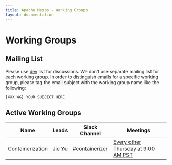 ```yaml
---
title: Apache Mesos - Working Groups
layout: documentation
---
```


# Working Groups

## Mailing List

Please use [dev](dev@mesos.apache.org) list for discussions. We don't
use separate mailing list for each working group. In order to
distinguish emails for a specific working group, please tag the email
subject with the working group name like the following:

    [XXX WG] YOUR SUBJECT HERE


## Active Working Groups

| Name | Leads | Slack Channel | Meetings |
|------|-------|---------------|----------|
| Containerization | [Jie Yu](yujie.jay@gmail.com) | #containerizer | [Every other Thursday at 9:00 AM PST](https://docs.google.com/document/d/1z55a7tLZFoRWVuUxz1FZwgxkHeugtc2nHR89skFXSpU/edit?usp=sharing) |
